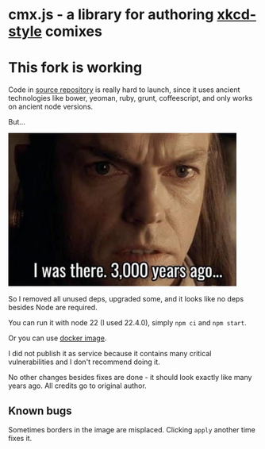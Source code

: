 # cmx.js - a library for authoring [xkcd-style](http://xkcd.com) comixes

# This fork is working
Code in [source repository](https://github.com/darwin/cmx.js) is really hard to launch, since it uses ancient technologies
like bower, yeoman, ruby, grunt, coffeescript, and only works on ancient node versions.

But...

![wasthere.png](wasthere.png)

So I removed all unused deps, upgraded some, and it looks like no deps besides Node are required.

You can run it with node 22 (I used 22.4.0), simply `npm ci` and `npm start`.

Or you can use [docker image](docker-compose.yml).

I did not publish it as service because it contains many critical vulnerabilities and I don't recommend doing it.

No other changes besides fixes are done - it should look exactly like many years ago. All credits go to original author.

## Known bugs

Sometimes borders in the image are misplaced. Clicking `apply` another time fixes it.
